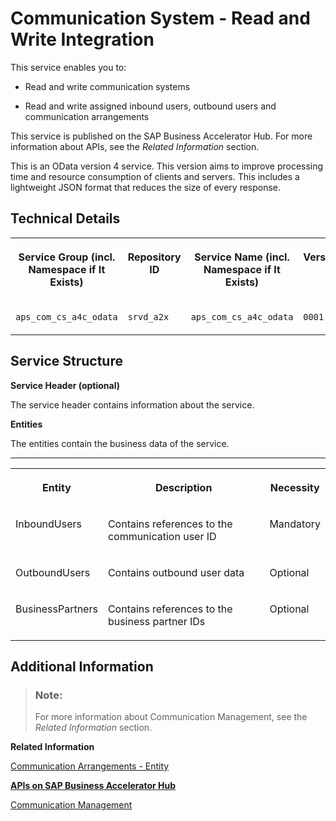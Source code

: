 <!-- loio207171e0d1c44871b59289733b935d0d -->

# Communication System - Read and Write Integration



This service enables you to:

-   Read and write communication systems

-   Read and write assigned inbound users, outbound users and communication arrangements


This service is published on the SAP Business Accelerator Hub. For more information about APIs, see the *Related Information* section.

This is an OData version 4 service. This version aims to improve processing time and resource consumption of clients and servers. This includes a lightweight JSON format that reduces the size of every response.



<a name="loio207171e0d1c44871b59289733b935d0d__section_TechnicalDetails_CommunicationSystem_RW"/>

## Technical Details


<table>
<tr>
<th valign="top">

Service Group \(incl. Namespace if It Exists\)

</th>
<th valign="top">

Repository ID

</th>
<th valign="top">

Service Name \(incl. Namespace if It Exists\)

</th>
<th valign="top">

Version

</th>
</tr>
<tr>
<td valign="top">

`aps_com_cs_a4c_odata`

</td>
<td valign="top">

`srvd_a2x`

</td>
<td valign="top">

`aps_com_cs_a4c_odata`

</td>
<td valign="top">

`0001`

</td>
</tr>
</table>



<a name="loio207171e0d1c44871b59289733b935d0d__section_ServiceStructureCommunicationSystemRW"/>

## Service Structure

**Service Header \(optional\)**

The service header contains information about the service.

**Entities**

The entities contain the business data of the service.

****


<table>
<tr>
<th valign="top">

Entity

</th>
<th valign="top">

Description

</th>
<th valign="top">

Necessity

</th>
</tr>
<tr>
<td valign="top">

InboundUsers

</td>
<td valign="top">

Contains references to the communication user ID

</td>
<td valign="top">

Mandatory

</td>
</tr>
<tr>
<td valign="top">

OutboundUsers

</td>
<td valign="top">

Contains outbound user data

</td>
<td valign="top">

Optional

</td>
</tr>
<tr>
<td valign="top">

BusinessPartners

</td>
<td valign="top">

Contains references to the business partner IDs

</td>
<td valign="top">

Optional

</td>
</tr>
</table>



<a name="loio207171e0d1c44871b59289733b935d0d__section_AdditionalInformation_CommunicationSystemRW"/>

## Additional Information



> ### Note:  
> For more information about Communication Management, see the *Related Information* section.

**Related Information**  


[Communication Arrangements - Entity](communication-arrangements-entity-26253af.md)

[**APIs on SAP Business Accelerator Hub**](https://help.sap.com/docs/SAP_S4HANA_CLOUD/0f69f8fb28ac4bf48d2b57b9637e81fa/1e60f14bdc224c2c975c8fa8bcfd7f3f.html?version=latest)

[Communication Management](../50-administration-and-ops/communication-management-2e84a10.md "The communication management apps allow you to integrate your system or solution with other systems to enable data exchange.")


